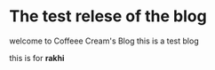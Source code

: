 # The test relese of the blog
welcome to Coffeee Cream's Blog this is a test blog

this is for **rakhi**
